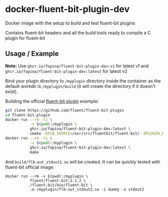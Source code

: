 # docker-fluent-bit-plugin-dev

Docker image with the setup to build and test fluent-bit plugins

Contains fluent-bit headers and all the build tools ready to compile a C plugin for fluent-bit

## Usage / Example

**Note:** Use `ghcr.io/fopina/fluent-bit-plugin-dev:v1` for latest v1 and `ghcr.io/fopina/fluent-bit-plugin-dev:latest` for latest v2

Bind your plugin directory to `/myplugin` directory inside the container as the default workdir is `/myplugin/build` (it will create the directory if it doesn't exist).

Building the official [fluent-bit plugin](https://github.com/fluent/fluent-bit-plugin) example:

```bash
git clone https://github.com/fluent/fluent-bit-plugin
cd fluent-bit-plugin
docker run --rm -ti \
           -v $(pwd):/myplugin \
           ghcr.io/fopina/fluent-bit-plugin-dev:latest \
           cmake -DFLB_SOURCE=/usr/src/fluentbit/fluent-bit/ -DPLUGIN_NAME=out_stdout2 ../
docker run --rm -ti \
           -v $(pwd):/myplugin \
           ghcr.io/fopina/fluent-bit-plugin-dev:latest \
           make
```

And `build/flb-out_stdout2.so` will be created. It can be quickly tested with fluent-bit official image:

```
docker run --rm -v $(pwd):/myplugin \
           fluent/fluent-bit:2.1.2 \
           /fluent-bit/bin/fluent-bit \
           -e /myplugin/flb-out_stdout2.so -i dummy -o stdout2
```

